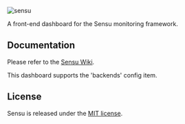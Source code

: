 ![sensu](https://raw.github.com/sensu/sensu/master/sensu-logo.png)

A front-end dashboard for the Sensu monitoring framework.

## Documentation
  Please refer to the [Sensu Wiki](https://github.com/sensu/sensu-dashboard/wiki).
  
  This dashboard supports the 'backends' config item.

## License
  Sensu is released under the [MIT license](https://raw.github.com/sensu/sensu-dashboard/master/MIT-LICENSE.txt).
